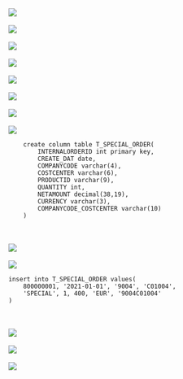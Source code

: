 
<br><br>![](../images/open_sql_01.png)
<br><br>![](../images/open_sql_02.png)
<br><br>![](../images/open_sql_03.png)
<br><br>![](../images/open_sql_04.png)
<br><br>![](../images/open_sql_05.png)
<br><br>![](../images/open_sql_06.png)
<br><br>![](../images/open_sql_07.png)
<br><br>![](../images/open_sql_08.png)


```
	create column table T_SPECIAL_ORDER(
		INTERNALORDERID int primary key, 
		CREATE_DAT date, 
		COMPANYCODE varchar(4),
		COSTCENTER varchar(6),
		PRODUCTID varchar(9),
		QUANTITY int,
		NETAMOUNT decimal(38,19),
		CURRENCY varchar(3),
		COMPANYCODE_COSTCENTER varchar(10)
	)
```

<br><br>![](../images/open_sql_09.png)
<br><br>![](../images/open_sql_10.png)

```
insert into T_SPECIAL_ORDER values(	
	800000001, '2021-01-01', '9004', 'C01004', 
	'SPECIAL', 1, 400, 'EUR', '9004C01004' 
)
```

<br><br>![](../images/open_sql_11.png)
<br><br>![](../images/open_sql_12.png)
<br><br>![](../images/open_sql_13.png)
